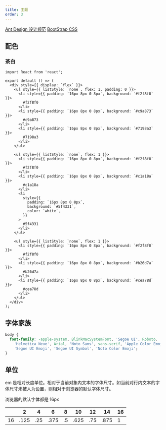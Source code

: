 ```yaml
---
title: 主题
order: 3
---
```


[Ant Design 设计规范](https://ant.design/docs/spec/introduce-cn)
[BootStrap CSS](https://github.com/twbs/bootstrap/blob/master/dist/css/bootstrap.css)

## 配色

### 茶白

```tsx | inline
import React from 'react';

export default () => (
  <div style={{ display: `flex` }}>
    <ul style={{ listStyle: `none`, flex: 1, padding: 0 }}>
      <li style={{ padding: `16px 8px 0 8px`, background: `#f2f8f0` }}>
        #f2f8f0
      </li>
      <li style={{ padding: `16px 8px 0 8px`, background: `#c9a873` }}>
        #c9a873
      </li>
      <li style={{ padding: `16px 8px 0 8px`, background: `#7198a3` }}>
        #7198a3
      </li>
    </ul>

    <ul style={{ listStyle: `none`, flex: 1 }}>
      <li style={{ padding: `16px 8px 0 8px`, background: `#f2f8f0` }}>
        #f2f8f0
      </li>
      <li style={{ padding: `16px 8px 0 8px`, background: `#c1a18a` }}>
        #c1a18a
      </li>
      <li
        style={{
          padding: `16px 8px 0 8px`,
          background: `#5f4331`,
          color: `white`,
        }}
      >
        #5f4331
      </li>
    </ul>

    <ul style={{ listStyle: `none`, flex: 1 }}>
      <li style={{ padding: `16px 8px 0 8px`, background: `#f2f8f0` }}>
        #f2f8f0
      </li>
      <li style={{ padding: `16px 8px 0 8px`, background: `#b26d7a` }}>
        #b26d7a
      </li>
      <li style={{ padding: `16px 8px 0 8px`, background: `#cea78d` }}>
        #cea78d
      </li>
    </ul>
  </div>
);
```

## 字体家族

```css
body {
  font-family: -apple-system, BlinkMacSystemFont, 'Segoe UI', Roboto,
    'Helvetica Neue', Arial, 'Noto Sans', sans-serif, 'Apple Color Emoji',
    'Segoe UI Emoji', 'Segoe UI Symbol', 'Noto Color Emoji';
}
```

## 单位

em 是相对长度单位。相对于当前对象内文本的字体尺寸。如当前对行内文本的字体尺寸未被人为设置，则相对于浏览器的默认字体尺寸。

浏览器的默认字体都是 16px

|     | 2    | 4   | 6    | 8   | 10   | 12  | 14   | 16  |
| --- | ---- | --- | ---- | --- | ---- | --- | ---- | --- |
| 16  | .125 | .25 | .375 | .5  | .625 | .75 | .875 | 1   |
